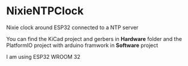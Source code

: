 # NixieNTPClock
Nixie clock around ESP32 connected to a NTP server

You can find the KiCad project and gerbers in **Hardware** folder and the PlatformIO project with arduino framwork in **Software** project

I am using ESP32 WROOM 32
